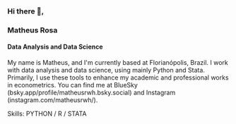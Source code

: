 ### Hi there 👋,
### Matheus Rosa
#### Data Analysis and Data Science
My name is Matheus, and I'm currently based at Florianópolis, Brazil. I work with data analysis and data science, using mainly Python and Stata. Primarily, I use these tools to enhance my academic and professional works in econometrics. You can find me at BlueSky (bsky.app/profile/matheusrwh.bsky.social) and Instagram (instagram.com/matheusrwh/).

Skills: PYTHON / R / STATA
